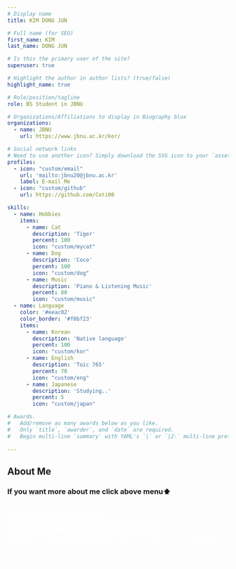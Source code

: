 ```yaml
---
# Display name
title: KIM DONG JUN

# Full name (for SEO)
first_name: KIM
last_name: DONG JUN

# Is this the primary user of the site?
superuser: true

# Highlight the author in author lists? (true/false)
highlight_name: true

# Role/position/tagline
role: BS Student in JBNU

# Organizations/Affiliations to display in Biography blox
organizations:
  - name: JBNU
    url: https://www.jbnu.ac.kr/kor/

# Social network links
# Need to use another icon? Simply download the SVG icon to your `assets/media/icons/` folder.
profiles:
  - icon: "custom/email"
    url: 'mailto:jbnu20@jbnu.ac.kr'
    label: E-mail Me
  - icon: "custom/github"
    url: https://github.com/Coti00

skills:
  - name: Hobbies
    items:
      - name: Cat
        description: 'Tiger'
        percent: 100
        icon: "custom/mycat"
      - name: Dog
        description: 'Coco'
        percent: 100
        icon: "custom/dog"
      - name: Music
        description: 'Piano & Listening Music'
        percent: 80
        icon: "custom/music"
  - name: Language
    color: '#eeac02'
    color_border: '#f0bf23'
    items:
      - name: Korean
        description: 'Native language'
        percent: 100
        icon: "custom/kor"
      - name: English
        description: 'Toic 765'
        percent: 70
        icon: "custom/eng"
      - name: Japanese
        description: 'Studying..'
        percent: 5
        icon: "custom/japan"

# Awards.
#   Add/remove as many awards below as you like.
#   Only `title`, `awarder`, and `date` are required.
#   Begin multi-line `summary` with YAML's `|` or `|2-` multi-line prefix and indent 2 spaces below.
 
---
```


## About Me
### If you want more about me click above menu⬆️</br>
</br>
<span style='color:white'>
Hello, <b>My name is KIM DONG JUN</b>  </br>
My <b>Majors</b> are <b>AnimalBiotech & ComputerScience</b></br>
I am an <b>Undergraduate Student in Adaptive AI LAB</b> </br>
Interested in using <b>AI for DRUG DISCOVERY</b>, for example, finding <b>target proteins</b> and <b>predicting cytotoxicity</b></br></br>
Click this button to see my Certification⬇️</br></br>
</span>